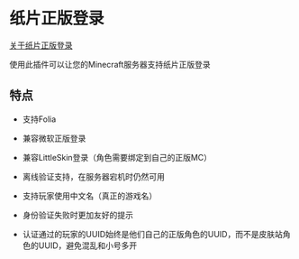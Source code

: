 # 纸片正版登录

[关于纸片正版登录](https://paper-card.cn/yggdrasil)

使用此插件可以让您的Minecraft服务器支持纸片正版登录

## 特点

- 支持Folia

- 兼容微软正版登录

- 兼容LittleSkin登录（角色需要绑定到自己的正版MC）

- 离线验证支持，在服务器宕机时仍然可用

- 支持玩家使用中文名（真正的游戏名）

- 身份验证失败时更加友好的提示

- 认证通过的玩家的UUID始终是他们自己的正版角色的UUID，而不是皮肤站角色的UUID，避免混乱和小号多开